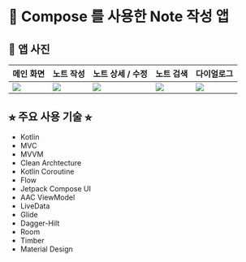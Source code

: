 # 🍎 Compose 를 사용한 Note 작성 앱

## 🚩 앱 사진
|메인 화면|노트 작성|노트 상세 / 수정|노트 검색|다이얼로그|
|---|---|---|---|---|
|<img src="https://user-images.githubusercontent.com/74344026/193970484-d138d641-4e16-48d7-abb7-58c723cfc1eb.jpg" />|<img src="https://user-images.githubusercontent.com/74344026/193970601-ed0d6243-1f72-45d6-bead-6851676e5170.jpg" />|<img src="https://user-images.githubusercontent.com/74344026/193970736-a487e995-dcdb-4ea7-993c-59c71d8eb32c.jpg" />|<img src="https://user-images.githubusercontent.com/74344026/193970814-a5506542-3215-40e3-a112-12e4511f7e15.jpg" />|<img src="https://user-images.githubusercontent.com/74344026/193971015-a7b7f1fd-a5e0-48fd-951e-78a1e3c254fb.jpg" />|

## ⭐︎ 주요 사용 기술 ⭐︎
* Kotlin
* MVC
* MVVM
* Clean Archtecture
* Kotlin Coroutine
* Flow
* Jetpack Compose UI
* AAC ViewModel
* LiveData
* Glide
* Dagger-Hilt
* Room
* Timber
* Material Design
